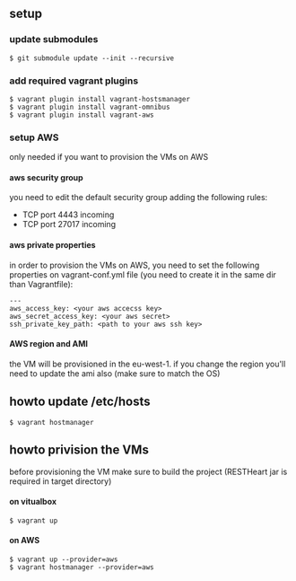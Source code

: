 ## setup

### update submodules

	$ git submodule update --init --recursive 
	
### add required vagrant plugins

	$ vagrant plugin install vagrant-hostsmanager
	$ vagrant plugin install vagrant-omnibus
	$ vagrant plugin install vagrant-aws
	
### setup AWS

only needed if you want to provision the VMs on AWS

#### aws security group

you need to edit the default security group adding the following rules:
- TCP port 4443 incoming
- TCP port 27017 incoming

#### aws private properties

in order to provision the VMs on AWS, you need to set the following properties on vagrant-conf.yml file (you need to create it in the same dir than Vagrantfile):
	
	---
	aws_access_key: <your aws accecss key>
	aws_secret_access_key: <your aws secret>
	ssh_private_key_path: <path to your aws ssh key>

#### AWS region and AMI

the VM will be provisioned in the eu-west-1. if you change the region you'll need to update the ami also (make sure to match the OS)
	
## howto update /etc/hosts

	$ vagrant hostmanager
	
## howto privision the VMs

before provisioning the VM make sure to build the project (RESTHeart jar is required in target directory)

#### on vitualbox

	$ vagrant up
	
#### on AWS


	$ vagrant up --provider=aws
    $ vagrant hostmanager --provider=aws
